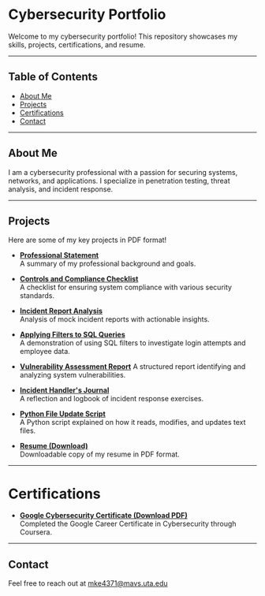 # Cybersecurity Portfolio

Welcome to my cybersecurity portfolio! This repository showcases my skills, projects, certifications, and resume.

---

## Table of Contents
- [About Me](#about-me)
- [Projects](#projects)
- [Certifications](#certifications)
- [Contact](#contact)

---

## About Me
I am a cybersecurity professional with a passion for securing systems, networks, and applications. I specialize in penetration testing, threat analysis, and incident response.

---

## Projects

Here are some of my key projects in PDF format!

- **[Professional Statement](https://raw.githubusercontent.com/mkespi/Portfolio/main/Course1.pdf)**  
  A summary of my professional background and goals.

- **[Controls and Compliance Checklist](https://raw.githubusercontent.com/mkespi/Portfolio/main/Course2.pdf)**  
  A checklist for ensuring system compliance with various security standards.

- **[Incident Report Analysis](https://raw.githubusercontent.com/mkespi/Portfolio/main/Course3.pdf)**  
  Analysis of mock incident reports with actionable insights.

- **[Applying Filters to SQL Queries](https://raw.githubusercontent.com/mkespi/Portfolio/main/Course4.pdf)**  
  A demonstration of using SQL filters to investigate login attempts and employee data.

- **[Vulnerability Assessment Report](https://raw.githubusercontent.com/mkespi/Portfolio/main/Course5.pdf)** 
  A structured report identifying and analyzing system vulnerabilities.

- **[Incident Handler's Journal](https://raw.githubusercontent.com/mkespi/Portfolio/main/Course6.pdf)**  
  A reflection and logbook of incident response exercises.

- **[Python File Update Script](https://raw.githubusercontent.com/mkespi/Portfolio/main/Course7.pdf)**  
  A Python script explained on how it reads, modifies, and updates text files.

- **[Resume (Download)](https://raw.githubusercontent.com/mkespi/Portfolio/main/Course8.pdf)**  
  Downloadable copy of my resume in PDF format.

---

# Certifications

- **[Google Cybersecurity Certificate (Download PDF)](https://github.com/mkespi/Portfolio/raw/main/Google_Cybersecurity_Certification.pdf)**  
  Completed the Google Career Certificate in Cybersecurity through Coursera.

---

## Contact

Feel free to reach out at mke4371@mavs.uta.edu
